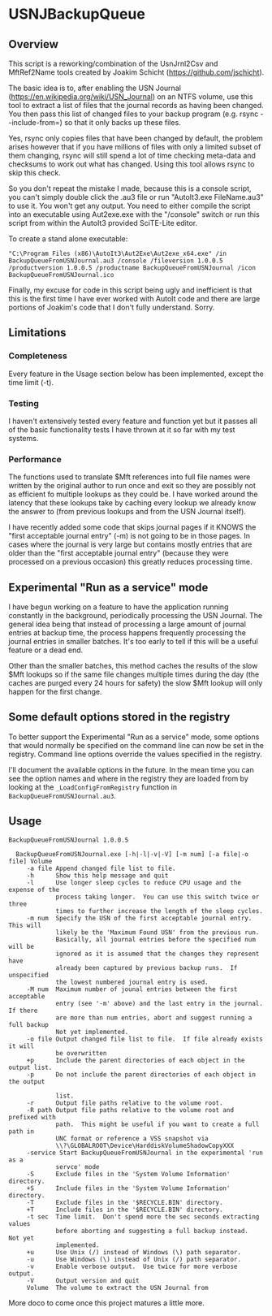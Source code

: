 # USNJBackupQueue
## Overview
This script is a reworking/combination of the UsnJrnl2Csv and MftRef2Name tools created by Joakim Schicht (https://github.com/jschicht).

The basic idea is to, after enabling the USN Journal (https://en.wikipedia.org/wiki/USN_Journal) on an NTFS volume, use this tool to extract a list of files that the journal records as having been changed.  You then pass this list of changed files to your backup program (e.g. rsync --include-from=) so that it only backs up these files.

Yes, rsync only copies files that have been changed by default, the problem arises however that if you have millions of files with only a limited subset of them changing, rsync will still spend a lot of time checking meta-data and checksums to work out what has changed.  Using this tool allows rsync to skip this check.

So you don't repeat the mistake I made, because this is a console script, you can't simply double click the .au3 file or run "AutoIt3.exe FileName.au3" to use it.  You won't get any output.  You need to either compile the script into an executable using Aut2exe.exe with the "/console" switch or run this script from within the AutoIt3 provided SciTE-Lite editor.

To create a stand alone executable:
```
"C:\Program Files (x86)\AutoIt3\Aut2Exe\Aut2exe_x64.exe" /in BackupQueueFromUSNJournal.au3 /console /fileversion 1.0.0.5 /productversion 1.0.0.5 /productname BackupQueueFromUSNJournal /icon BackupQueueFromUSNJournal.ico
```

Finally, my excuse for code in this script being ugly and inefficient is that this is the first time I have ever worked with AutoIt code and there are large portions of Joakim's code that I don't fully understand.  Sorry.

## Limitations
### Completeness
Every feature in the Usage section below has been implemented, except the time limit (-t).

### Testing
I haven't extensively tested every feature and function yet but it passes all of the basic functionality tests I have thrown at it so far with my test systems.

### Performance
The functions used to translate $Mft references into full file names were written by the original author to run once and exit so they are possibly not as efficient fo multiple lookups as they could be.  I have worked around the latency that these lookups take by caching every lookup we already know the answer to (from previous lookups and from the USN Journal itself).

I have recently added some code that skips journal pages if it KNOWS the "first acceptable journal entry" (-m) is not going to be in those pages.  In cases where the journal is very large but contains mostly entries that are older than the "first acceptable journal entry" (because they were processed on a previous occasion) this greatly reduces processing time.

## Experimental "Run as a service" mode
I have begun working on a feature to have the application running constantly in the background, periodically processing the USN Journal.  The general idea being that instead of processing a large amount of journal entries at backup time, the process happens frequently processing the journal entries in smaller batches.  It's too early to tell if this will be a useful feature or a dead end.

Other than the smaller batches, this method caches the results of the slow $Mft lookups so if the same file changes multiple times during the day (the caches are purged every 24 hours for safety) the slow $Mft lookup will only happen for the first change.

## Some default options stored in the registry
To better support the Experimental "Run as a service" mode, some options that would normally be specified on the command line can now be set in the registry.  Command line options override the values specified in the registry.

I'll document the available options in the future.  In the mean time you can see the option names and where in the registry they are loaded from by looking at the ```_LoadConfigFromRegistry``` function in ```BackupQueueFromUSNJournal.au3```.

## Usage
```
BackupQueueFromUSNJournal 1.0.0.5

  BackupQueueFromUSNJournal.exe [-h|-l|-v|-V] [-m num] [-a file|-o file] Volume
     -a file Append changed file list to file.
     -h      Show this help message and quit
     -l      Use longer sleep cycles to reduce CPU usage and the expense of the
             process taking longer.  You can use this switch twice or three
             times to further increase the length of the sleep cycles.
     -m num  Specify the USN of the first acceptable journal entry.  This will
             likely be the 'Maximum Found USN' from the previous run.
             Basically, all journal entries before the specified num will be
             ignored as it is assumed that the changes they represent have
             already been captured by previous backup runs.  If unspecified
             the lowest numbered journal entry is used.
     -M num  Maximum number of jounal entries between the first acceptable
             entry (see '-m' above) and the last entry in the journal. If there
             are more than num entries, abort and suggest running a full backup
             Not yet implemented.
     -o file Output changed file list to file.  If file already exists it will
             be overwritten
     +p      Include the parent directories of each object in the output list.
     -p      Do not include the parent directories of each object in the output

             list.
     -r      Output file paths relative to the volume root.
     -R path Output file paths relative to the volume root and prefixed with
             path.  This might be useful if you want to create a full path in
             UNC format or reference a VSS snapshot via
             \\?\GLOBALROOT\Device\HarddiskVolumeShadowCopyXXX
     -service Start BackupQueueFromUSNJournal in the experimental 'run as a
             servce' mode
     -S      Exclude files in the 'System Volume Information' directory.
     +S      Include files in the 'System Volume Information' directory.
     -T      Exclude files in the '$RECYCLE.BIN' directory.
     +T      Include files in the '$RECYCLE.BIN' directory.
     -t sec  Time limit.  Don't spend more the sec seconds extracting values
             before aborting and suggesting a full backup instead.  Not yet
             implemented.
     +u      Use Unix (/) instead of Windows (\) path separator.
     -u      Use Windows (\) instead of Unix (/) path separator.
     -v      Enable verbose output.  Use twice for more verbose output.
     -V      Output version and quit
     Volume  The volume to extract the USN Journal from
```

More doco to come once this project matures a little more.
